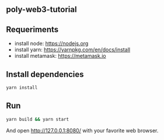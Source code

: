 ## poly-web3-tutorial

## Requeriments

- install node: https://nodejs.org
- install yarn: https://yarnpkg.com/en/docs/install
- install metamask: https://metamask.io

## Install dependencies

```bash
yarn install
```

## Run

```bash
yarn build && yarn start
```

And open http://127.0.0.1:8080/ with your favorite web browser.